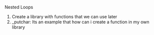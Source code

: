 Nested Loops 
1. Create a library with functions that we can use later
2. _putchar: Its an example that how can i create a function in my own library